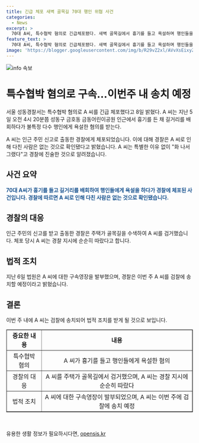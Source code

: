```yaml
---
title: 긴급 체포 새벽 골목길 70대 행인 위협 사건
categories:
  - News
excerpt: >
  70대 A씨, 특수협박 혐의로 긴급체포됐다. 새벽 골목길에서 흉기를 들고 욕설하며 행인들을 위협한 것으로 밝혀졌다. 경찰은 A씨를 순찰 중 발견하여 검거했는데, A씨는 경찰의 지시에 따르며 흉기를 버렸다. 피해자는 없었으며, A씨는 화가 나서 그랬다고 진술했다. 법원은 구속영장을 발부하고, A씨는 이번 주에 검찰에 송치될 예정이다.
feature_text: >
  70대 A씨, 특수협박 혐의로 긴급체포됐다. 새벽 골목길에서 흉기를 들고 욕설하며 행인들을 위협한 것으로 밝혀졌다. 경찰은 A씨를 순찰 중 발견하여 검거했는데, A씨는 경찰의 지시에 따르며 흉기를 버렸다. 피해자는 없었으며, A씨는 화가 나서 그랬다고 진술했다. 법원은 구속영장을 발부하고, A씨는 이번 주에 검찰에 송치될 예정이다.
image: 'https://blogger.googleusercontent.com/img/b/R29vZ2xl/AVvXsEixyZcFfHzMRdzZMjFBmAUKJYCLCGyLL1o632UiGVXcaFdKo_bkvkuCioo0uUKlGfBVcT3P84aROyZIXSBEx3Aw5nCQ3pTgDom1WDC4m8eifvWiAmWEEVb4x6G_l8C0QH225ldMjyaFvpxGEBGNO37VmDTDMHGhJPq73UglMfDca1-0aw/s1600/blogspot.png'
---
```


<p><img src="https://blogger.googleusercontent.com/img/b/R29vZ2xl/AVvXsEixyZcFfHzMRdzZMjFBmAUKJYCLCGyLL1o632UiGVXcaFdKo_bkvkuCioo0uUKlGfBVcT3P84aROyZIXSBEx3Aw5nCQ3pTgDom1WDC4m8eifvWiAmWEEVb4x6G_l8C0QH225ldMjyaFvpxGEBGNO37VmDTDMHGhJPq73UglMfDca1-0aw/s1600/blogspot.png" alt="info 속보" /></p>

<h1 data-ke-size="size26">특수협박 혐의로 구속…이번주 내 송치 예정</h1>

<p data-ke-size="size16">서울 성동경찰서는 특수협박 혐의로 A 씨를 긴급 체포했다고 8일 밝혔다. A 씨는 지난 5일 오전 4시 20분쯤 성동구 금호동 금동어린이공원 인근에서 흉기를 든 채 길거리를 배회하다가 불특정 다수 행인에게 욕설한 혐의를 받는다.</p>

<p data-ke-size="size16">A 씨는 인근 주민 신고로 출동한 경찰에게 체포되었습니다. 이에 대해 경찰은 A 씨로 인해 다친 사람은 없는 것으로 확인됐다고 밝혔습니다. A 씨는 특별한 이유 없이 "화 나서 그랬다"고 경찰에 진술한 것으로 알려졌습니다.</p>

<h2 data-ke-size="size24">사건 요약</h2>

<p data-ke-size="size16"><b><span style="color: #1a5490;">70대 A씨가 흉기를 들고 길거리를 배회하여 행인들에게 욕설을 하다가 경찰에 체포된 사건입니다. 경찰에 따르면 A 씨로 인해 다친 사람은 없는 것으로 확인됐습니다.</span></b></p>

<h2 data-ke-size="size24">경찰의 대응</h2>

<p data-ke-size="size16">인근 주민의 신고를 받고 출동한 경찰은 주택가 골목길을 수색하여 A 씨를 검거했습니다. 체포 당시 A 씨는 경찰 지시에 순순히 따랐다고 합니다.</p>

<h2 data-ke-size="size24">법적 조치</h2>

<p data-ke-size="size16">지난 6일 법원은 A 씨에 대한 구속영장을 발부했으며, 경찰은 이번 주 A 씨를 검찰에 송치할 예정이라고 밝혔습니다.</p>

<h2 data-ke-size="size24">결론</h2>

<p data-ke-size="size16">이번 주 내에 A 씨는 검찰에 송치되어 법적 조치를 받게 될 것으로 보입니다.</p>

<table style="width: 100%;" border="1">
<tbody>
<tr>
<td style="text-align: center; height: 17px;"><b>중요한 내용</b></td>
<td style="text-align: center; height: 17px;"><b>내용</b></td>
</tr>
<tr>
<td style="text-align: center; height: 17px;">특수협박 혐의</td>
<td style="text-align: center; height: 17px;">A 씨가 흉기를 들고 행인들에게 욕설한 혐의</td>
</tr>
<tr>
<td style="text-align: center; height: 17px;">경찰의 대응</td>
<td style="text-align: center; height: 17px;">A 씨를 주택가 골목길에서 검거했으며, A 씨는 경찰 지시에 순순히 따랐다</td>
</tr>
<tr>
<td style="text-align: center; height: 17px;">법적 조치</td>
<td style="text-align: center; height: 17px;">A 씨에 대한 구속영장이 발부되었으며, A 씨는 이번 주에 검찰에 송치 예정</td>
</tr>
</tbody>
</table>

<p data-ke-size="size16">&nbsp;</p>
유용한 생활 정보가 필요하시다면, <a href="https://opensis.kr" rel="dofollow">opensis.kr</a>


